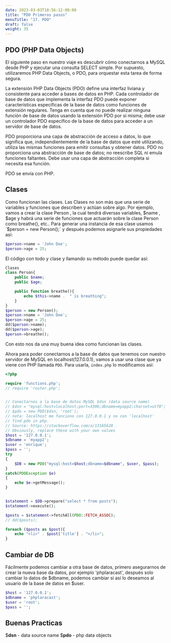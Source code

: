 ```yaml
---
date: 2023-03-03T18:56:12-08:00
title: "PDO Primeros pasos"
menuTitle: "17. PDO"
draft: false
weight: 35
---
```


## PDO (PHP Data Objects)
El siguiente paso en nuestro viaje es descubrir cómo conectarnos a MySQL desde PHP y ejecutar una consulta SELECT simple. Por supuesto, utilizaremos PHP Data Objects, o PDO, para orquestar esta tarea de forma segura.

La extensión PHP Data Objects (PDO) define una interfaz liviana y consistente para acceder a bases de datos en PHP. Cada controlador de base de datos que implementa la interfaz PDO puede exponer características específicas de la base de datos como funciones de extensión regulares. Tenga en cuenta que no puede realizar ninguna función de base de datos usando la extensión PDO por sí misma; debe usar un controlador PDO específico de la base de datos para acceder a un servidor de base de datos.

PDO proporciona una capa de abstracción de acceso a datos, lo que significa que, independientemente de la base de datos que esté utilizando, utiliza las mismas funciones para emitir consultas y obtener datos. PDO no proporciona una abstracción de base de datos; no reescribe SQL ni emula funciones faltantes. Debe usar una capa de abstracción completa si necesita esa función.

PDO se envía con PHP.

## Clases
Como funcionan las clases.
Las Clases no son más que una serie de variables y funciones que describen y actúan sobre algo. Por ejemplo, vamos a crear la clase Person , la cual tendrá diversas variables, $name , $age y habrá una serie de funciones que actuarán sobre la clase Person como breathe(), etc.. 
Para generar una instancia de esa clase usamos `$person = new Person();` y después podemos asignarle sus propiedades así:
```php
$person->name = 'John Doe';
$person->age = 25;
``` 
El código con todo y clase y llamando su método puede quedar así:
```php
Clases
class Person{
    public $name;
    public $age;

    public function breathe(){
        echo $this->name .  " is breathing";
    }
}
$person = new Person();
$person->name = 'John Doe';
$person->age = 25;
dd($person->name);
dd($person->age);
$person->breathe();
```
Con esto nos da una muy buena idea como funcionan las clases.

Ahora para poder conectarnos a la base de datos que tenemos con nuestro servidor de MySQL en localhost(127.0.0.1), vamos a usar una clase que ya viene con PHP llamada `PDO`. 
Para usarla, `index.php` lo modificamos así:
```php
<?php 

require 'functions.php';
// require 'router.php';


// Conectarnos a la base de datos MySQL $dsn (data source name)
// $dsn = "mysql:host=localhost;port=3306;dbname=myapp2;charset=utf8";
// $pdo = new PDO($dsn, 'root');
// nota: localhost me funciono con 127.0.0.1 y no con 'localhost' 
// find pdo in php.
// Source: https://stackoverflow.com/a/13165628 .
// Obviously, replace these with your own values
$host = '127.0.0.1';
$dbname = 'myapp2';
$user = 'enrique';
$pass = '';
try
{
    $DB = new PDO("mysql:host=$host;dbname=$dbname", $user, $pass); 
}
catch(PDOException $e)
{  
    echo $e->getMessage();  
}


$statement = $DB->prepare("select * from posts");
$statement->execute();

$posts = $statement->fetchAll(PDO::FETCH_ASSOC);
// dd($posts);

foreach ($posts as $post){
    echo "<li>" . $post['title'] . "</li>";
}
```

## Cambiar de DB
Fácilmente podemos cambiar a otra base de datos, primero asegurarnos de crear la nueva base da datos, por ejemplo 'phplaracast', después solo cambiar lo datos de $dbname, podemos cambiar si así lo deseamos al usuario de la base de datos en $user.
```php
$host = '127.0.0.1';
$dbname = 'phplaracast';
$user = 'root';
$pass = '';
```

## Buenas Practicas
$**dsn** - data source name
$**pdo** - php data objects











